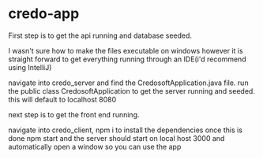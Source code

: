# credo-app

First step is to get the api running and database seeded.

I wasn't sure how to make the files executable on windows however it is straight forward to get everything running through an IDE(i'd recommend using IntelliJ)

navigate into credo_server and find the CredosoftApplication.java file. run the public class CredosoftApplication to get the server running and seeded.
this will default to localhost 8080

next step is to get the front end running.

navigate into credo_client, npm i to install the dependencies once this is done npm start and the server should start on local host 3000 and automatically open a window so you can use the app
